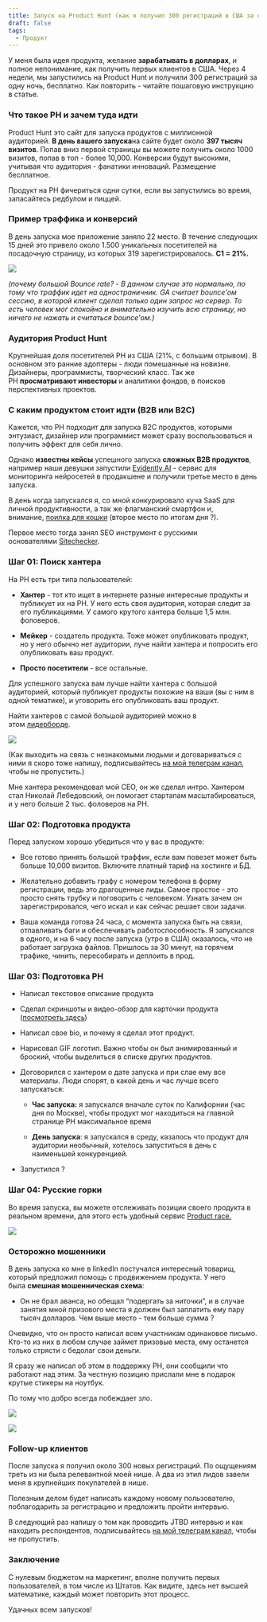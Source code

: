 ```yaml
---
title: Запуск на Product Hunt (как я получил 300 регистраций в США за одни сутки, бесплатно)
draft: false
tags:
  - Продукт
---
```

У меня была идея продукта, желание **зарабатывать в долларах**, и полное непонимание, как получить первых клиентов в США. Через 4 недели, мы запустились на Product Hunt и получили 300 регистраций за одну ночь, бесплатно. Как повторить - читайте пошаговую инструкцию в статье.

### Что такое PH и зачем туда идти

Product Hunt это сайт для запуска продуктов с миллионной аудиторией. **В день вашего запуска**на сайте будет около **397 тысяч визитов**. Попав вниз первой страницы вы можете получить около 1000 визитов, попав в топ - более 10,000. Конверсии будут высокими, учитывая что аудитория - фанатики инноваций. Размещение бесплатное.

Продукт на PH фичериться одни сутки, если вы запустились во время, запасайтесь редбулом и пиццей.

### Пример траффика и конверсий

В день запуска мое приложение заняло 22 место. В течение следующих 15 дней это привело около 1.500 уникальных посетителей на посадочную страницу, из которых 319 зарегистрировалось. **C1 = 21%.**

![](https://habrastorage.org/r/w1560/getpro/habr/upload_files/524/d70/b68/524d70b68a15a0c500ceda1a3f99d722.png)

_(почему большой Bounce rate? - В данном случае это нормально, по тому что траффик идет на одностраничник. GA считает bounce’ом сессию, в которой клиент сделал только один запрос на сервер. То есть человек мог спокойно и внимательно изучить всю страницу, но ничего не нажать и считаться bounce’ом.)_

### Аудитория Product Hunt

Крупнейшая доля посетителей PH из США (21%, с большим отрывом). В основном это ранние адоптеры - люди помешанные на новизне. Дизайнеры, программисты, творческий класс. Так же PH **просматривают инвесторы** и аналитики фондов, в поисков перспективных проектов.

### С каким продуктом стоит идти (B2B или B2C)

Кажется, что PH подходит для запуска B2C продуктов, которыми энтузиаст, дизайнер или программист может сразу воспользоваться и получить эффект для себя лично.

Однако **известны кейсы** успешного запуска **сложных B2B продуктов**, например наши девушки запустили [Evidently AI](https://www.producthunt.com/posts/evidently-ai) - сервис для мониторинга нейросетей в продакшене и получили третье место в день запуска.

В день когда запускался я, со мной конкурировало куча SaaS для личной продуктивности, а так же флагманский смартфон и, внимание, [поилка для кошки](https://www.producthunt.com/posts/kittyspring) (второе место по итогам дня ?).

Первое место тогда занял SEO инструмент с русскими основателями [Sitechecker](https://www.producthunt.com/posts/sitechecker-2).

### Шаг 01: Поиск хантера

На PH есть три типа пользователей:

- **Хантер** - тот кто ищет в интернете разные интересные продукты и публикует их на PH. У него есть своя аудитория, которая следит за его публикациями. У самого крутого хантера больше 1,5 млн. фоловеров.
    
- **Мейкер** - создатель продукта. Тоже может опубликовать продукт, но у него обычно нет аудитории, луче найти хантера и попросить его опубликовать ваш продукт.
    
- **Просто посетители** - все остальные.
    

Для успешного запуска вам лучше найти хантера с большой аудиторией, который публикует продукты похожие на ваши (вы с ним в одной тематике), и уговорить его опубликовать ваш продукт.

Найти хантеров с самой большой аудиторией можно в этом [лидерборде](https://yvoschaap.com/producthunt/#hunt).

![](https://habrastorage.org/r/w1560/getpro/habr/upload_files/03b/dec/66c/03bdec66c8f50f3a372d8acc5b08775c.png)

(Как выходить на связь с незнакомыми людьми и договариваться с ними я скоро тоже напишу, подписывайтесь [на мой телеграм канал](https://t.me/tiaga), чтобы не пропустить.)

Мне хантера рекомендовал мой CEO, он же сделал интро. Хантером стал Николай Лебедовский, он помогает стартапам масштабироваться, и у него больше 2 тыс. фоловеров на PH.

### Шаг 02: Подготовка продукта

Перед запуском хорошо убедиться что у вас в продукте:

- Все готово принять большой траффик, если вам повезет может быть больше 10,000 визитов. Включите платный тариф на хостинге и БД.
    
- Желательно добавить графу с номером телефона в форму регистрации, ведь это драгоценные лиды. Самое простое - это просто снять трубку и поговорить с человеком. Узнать зачем он зарегистрировался, чего искал и как сейчас решает свои задачи.
    
- Ваша команда готова 24 часа, с момента запуска быть на связи, отлавливать баги и обеспечивать работоспособность. Я запускался в одного, и на 6 часу после запуска (утро в США) оказалось, что не работает загрузка файлов. Пришлось за 30 минут, на горячем трафике, чинить, пересобирать и деплоить в прод.
    

### Шаг 03: Подготовка PH

- Написал текстовое описание продукта
    
- Сделал скриншоты и видео-обзор для карточки продукта ([посмотреть здесь](https://www.producthunt.com/posts/student-emotions-detector))
    
- Написал свое bio, и почему я сделал этот продукт.
    
- Нарисовал GIF логотип. Важно чтобы он был анимированный и броский, чтобы выделиться в списке других продуктов.
    
- Договорился с хантером о дате запуска и при слае ему все материалы. Люди спорят, в какой день и час лучше всего запускаться: 
    
    - **Час запуска:** я запускался вначале суток по Калифорнии (час дня по Москве), чтобы продукт мог находиться на главной странице PH максимальное время
        
    - **День запуска**: я запускался в среду, казалось что продукт для аудитории необычный, хотелось запуститься в день с наименьшей конкуренцией.
        
- Запустился ?
    

### Шаг 04: Русские горки

Во время запуска, вы можете отслеживать позиции своего продукта в реальном времени, для этого есть удобный сервис [Product race.](https://race.crowdtoolz.com/)

![](https://habrastorage.org/r/w1560/getpro/habr/upload_files/3e9/f4a/48f/3e9f4a48f5ff21561050249bb33abff3.png)

### Осторожно мошенники

В день запуска ко мне в linkedIn постучался интересный товарищ, который предложил помощь с продвижением продукта. У него была **смешная мошенническая схема**:

- Он не брал аванса, но обещал “подергать за ниточки”, и в случае занятия мной призового места я должен был заплатить ему пару тысяч долларов. Чем выше место - тем больше сумма ?
    

Очевидно, что он просто написал всем участникам одинаковое письмо. Кто-то из них в любом случае займет призовые места, ему останется только стрясти с бедолаг свои деньги.

Я сразу же написал об этом в поддержку PH, они сообщили что работают над этим. За честную позицию прислали мне в подарок крутые стикеры на ноутбук.

По тому что добро всегда побеждает зло.

![](https://habrastorage.org/r/w1560/getpro/habr/upload_files/a9b/b55/fd5/a9bb55fd5d6cb16772d8ac4da755d7e0.png)

![](https://habrastorage.org/r/w1560/getpro/habr/upload_files/bc1/8b9/50e/bc18b950ea64b4a19e97dce160d923f5.png)

### Follow-up клиентов

После запуска я получил около 300 новых регистраций. По ощущениям треть из ни была релевантной моей нише. А два из этил лидов завели меня в крупнейших покупателей в нише.

Полезным делом будет написать каждому новому пользователю, поблагодарить за регистрацию и предложить пройти интервью.

В следующий раз напишу о том как проводить JTBD интервью и как находить респондентов, подписывайтесь [на мой телеграм канал](https://t.me/tiaga), чтобы не пропустить.

### Заключение

С нулевым бюджетом на маркетинг, вполне получить первых пользователей, в том числе из Штатов. Как видите, здесь нет высшей математике, каждый может повторить этот процесс.

Удачных всем запусков!